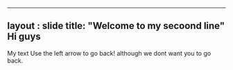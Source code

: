 ----

layout : slide
title: "Welcome to my secoond line"
Hi guys
----

My text
Use the left arrow to go back! although we dont want you to go back.
